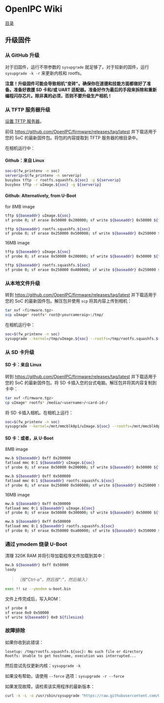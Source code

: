 # OpenIPC Wiki
[目录](../README.zh.md)

升级固件 
------------------

### 从 GitHub 升级 
对于旧固件，运行不带参数的 `sysupgrade` 就足够了。对于较新的固件，运行 `sysupgrade -k -r` 来更新内核和 rootfs。

__注意！升级固件可能会导致相机"变砖"。确保你在道德和技能方面都做好了准备。准备好救援 SD 卡和/或 UART 适配器。准备好作为最后的手段来拆除和重新编程闪存芯片。除非真的必须，否则不要升级生产相机！__

### 从 TFTP 服务器升级

[设置 TFTP 服务器](installation-tftpd.md)。

前往 <https://github.com/OpenIPC/firmware/releases/tag/latest> 并下载适用于您的 SoC 的最新固件包。将包的内容提取到 TFTP 服务器的根目录中。

在相机运行中：

#### Github：来自 Linux

```bash
soc=$(fw_printenv -n soc)
serverip=$(fw_printenv -n serverip)
busybox tftp -r rootfs.squashfs.${soc} -g ${serverip}
busybox tftp -r uImage.${soc} -g ${serverip}
```

#### Github: Alternatively, from U-Boot

for 8MB image

```bash
tftp ${baseaddr} uImage.${soc}
sf probe 0; sf erase 0x50000 0x200000; sf write ${baseaddr} 0x50000 ${filesize}

tftp ${baseaddr} rootfs.squashfs.${soc}
sf probe 0; sf erase 0x250000 0x500000; sf write ${baseaddr} 0x250000 ${filesize}
```

16MB image

```bash
tftp ${baseaddr} uImage.${soc}
sf probe 0; sf erase 0x50000 0x200000; sf write ${baseaddr} 0x50000 ${filesize}

tftp ${baseaddr} rootfs.squashfs.${soc}
sf probe 0; sf erase 0x250000 0xA00000; sf write ${baseaddr} 0x250000 ${filesize}
```

### 从本地文件升级

转到 <https://github.com/OpenIPC/firmware/releases/tag/latest> 并下载适用于您的 SoC 的最新固件包。解压包并使用 `scp` 将其内容上传到相机：

```bash
tar xvf <firmware.tgz>
scp uImage* rootfs* root@<yourcameraip>:/tmp/
```

在相机运行中：

```bash
soc=$(fw_printenv -n soc)
sysupgrade --kernel=/tmp/uImage.${soc} --rootfs=/tmp/rootfs.squashfs.${soc} -z
```

### 从 SD 卡升级

#### SD 卡：来自 Linux

转到 <https://github.com/OpenIPC/firmware/releases/tag/latest> 并下载适用于您的 SoC 的最新固件包。将 SD 卡插入您的台式电脑。解压包并将其内容复制到卡中：

```bash
tar xvf <firmware.tgz>
cp uImage* rootfs* /media/<username>/<card-id>/
```

将 SD 卡插入相机。在相机上运行：

```bash
soc=$(fw_printenv -n soc)
sysupgrade --kernel=/mnt/mmcblk0p1/uImage.${soc} --rootfs=/mnt/mmcblk0p1/rootfs.squashfs.${soc} --force_ver -z
```

#### SD 卡：或者，从 U-Boot

8MB image

```bash
mw.b ${baseaddr} 0xff 0x200000
fatload mmc 0:1 ${baseaddr} uImage.${soc}
sf probe 0; sf erase 0x50000 0x200000; sf write ${baseaddr} 0x50000 ${filesize}

mw.b ${baseaddr} 0xff 0x500000
fatload mmc 0:1 ${baseaddr} rootfs.squashfs.${soc}
sf probe 0; sf erase 0x250000 0x500000; sf write ${baseaddr} 0x250000 ${filesize}
```

16MB image

```bash
mw.b ${baseaddr} 0xff 0x300000
fatload mmc 0:1 ${baseaddr} uImage.${soc}
sf probe 0; sf erase 0x50000 0x300000; sf write ${baseaddr} 0x50000 ${filesize}

mw.b ${baseaddr} 0xff 0x500000
fatload mmc 0:1 ${baseaddr} rootfs.squashfs.${soc}
sf probe 0; sf erase 0x350000 0xa00000; sf write ${baseaddr} 0x350000 ${filesize}
```

### 通过 ymodem 烧录 U-Boot

清理 320K RAM 并将引导加载程序文件加载到其中：

```bash
mw.b ${baseaddr} 0xff 0x50000
loady
```

> _（按"Ctrl-a"，然后按":"，然后输入）_

```bash
exec !! sz --ymodem u-boot.bin
```

文件上传完成后，写入ROM：

```bash
sf probe 0
sf erase 0x0 0x50000
sf write ${baseaddr} 0x0 ${filesize}
```

### 故障排除

如果你收到此错误：

```console
losetup: /tmp/rootfs.squashfs.${soc}: No such file or directory
Rootfs: Unable to get hostname, execution was interrupted...
```

然后尝试先仅更新内核：`sysupgrade -k`

如果没有帮助，请使用 `--force` 选项：`sysupgrade -r --force`

如果发现故障，请检索该实用程序的最新版本：

```bash
curl -k -L -o /usr/sbin/sysupgrade "https://raw.githubusercontent.com/OpenIPC/firmware/master/general/overlay/usr/sbin/sysupgrade"
```
